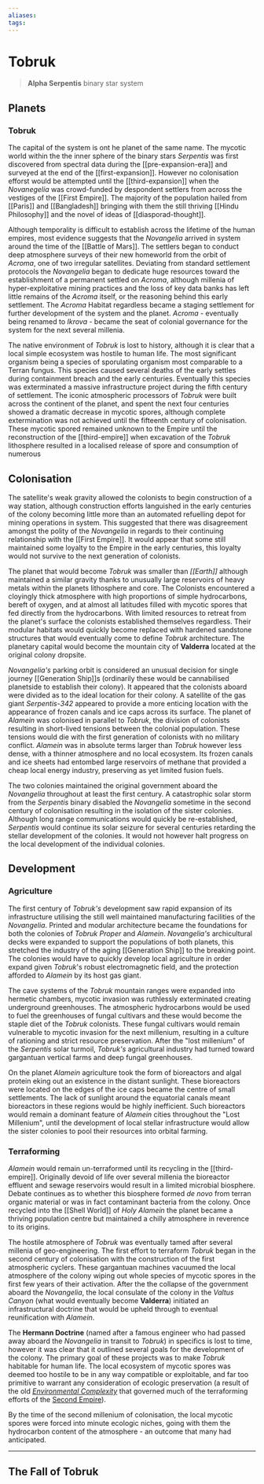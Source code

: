 ```yaml
---
aliases:
tags:
---
```


# Tobruk

> **Alpha Serpentis** binary star system

## Planets

### Tobruk  

The capital of the system is ont he planet of the same name. The mycotic world within the the inner sphere of the binary stars *Serpentis* was first discovered from spectral data during the [[pre-expansion-era]] and surveyed at the end of the [[first-expansion]]. However no colonisation efforst would be attempted until the [[third-expansion]] when the *Novanegelia* was crowd-funded by despondent settlers from across the vestiges of the [[First Empire]]. The majority of the population hailed from [[Paris]] and [[Bangladesh]] bringing with them the still thriving [[Hindu Philosophy]] and the novel of ideas of [[diasporad-thought]].  

Although temporality is difficult to establish across the lifetime of the human empires, most evidence suggests that the *Novangelia* arrived in system around the time of the [[Battle of Mars]]. The settlers began to conduct deep atmosphere surveys of their new homeworld from the orbit of *Acroma*, one of two irregular satellites. Deviating from standard settlement protocols the *Novangelia* began to dedicate huge resources toward the establishment of a permanent settled on *Acroma*, although millenia of hyper-exploitative mining practices and the loss of key data banks has left little remains of the *Acroma* itself, or the reasoning behind this early settlement. The *Acroma* Habitat regardless became a staging settlement for further development of the system and the planet. *Acroma* - eventually being renamed to *Ikrova* - became the seat of colonial governance for the system for the next several millenia.

The native environment of *Tobruk* is lost to history, although it is clear that a local simple ecosystem was hostile to human life. The most significant organism being a species of sporulating organism most comparable to a Terran fungus. This species caused several deaths of the early settles during containment breach and the early centuries. Eventually this species was exterminated a massive infrastructure project during the fifth century of settlement. The iconic atmospheric processors of *Tobruk* were built across the continent of the planet, and spent the next four centuries showed a dramatic decrease in mycotic spores, although complete extermination was not achieved until the fifteenth century of colonisation. These mycotic spored remained unknown to the Empire until the reconstruction of the [[third-empire]] when excavation of the *Tobruk* lithosphere resulted in a localised release of spore and consumption of numerous


## Colonisation


The satellite's weak gravity allowed the colonists to begin construction of a way station, although construction efforts languished in the early centuries of the colony becoming little more than an automated refuelling depot for mining operations in system. This suggested that there was disagreement amongst the polity of the *Novangelia* in regards to their continuing relationship with the [[First Empire]]. It would appear that some still maintained some loyalty to the Empire in the early centuries, this loyalty would not survive to the next generation of colonists.

The planet that would become *Tobruk* was smaller than *[[Earth]]* although maintained a similar gravity thanks to unusually large reservoirs of heavy metals within the planets lithosphere and core. The Colonists encountered a cloyingly thick atmosphere with high proportions of simple hydrocarbons, bereft of oxygen, and at almost all latitudes filled with mycotic spores that fed directly from the hydrocarbons. With limited resources to retreat from the planet's surface the colonists established themselves regardless. Their modular habitats would quickly become replaced with hardened sandstone structures that would eventually come to define *Tobruk* architecture. The planetary capital would become the mountain city of **Valderra** located at the original colony dropsite.

*Novangelia's* parking orbit is considered an unusual decision for single journey [[Generation Ship]]s (ordinarily these would be cannabilised planetside to establish their colony). It appeared that the colonists aboard were divided as to the ideal location for their colony. A satellite of the gas giant *Serpentis-342* appeared to provide a more enticing location with the appearance of frozen canals and ice caps across its surface. The planet of *Alamein* was colonised in parallel to *Tobruk*, the division of colonists resulting in short-lived tensions between the colonial population. These tensions would die with the first generation of colonists with no military conflict. *Alamein* was in absolute terms larger than *Tobruk* however less dense, with a thinner atmosphere and no local ecosystem. Its frozen canals and ice sheets had entombed large reservoirs of methane that provided a cheap local energy industry, preserving as yet limited fusion fuels.

The two colonies maintained the original government aboard the *Novangelia* throughout at least the first century. A catastrophic solar storm from the *Serpentis* binary disabled the *Novangelia* sometime in the second century of colonisation resulting in the isolation of the sister colonies. Although long range communications would quickly be re-established, *Serpentis* would continue its solar seizure for several centuries retarding the stellar development of the colonies. It would not however halt progress on the local development of the individual colonies.

## Development


### Agriculture

The first century of *Tobruk's* development saw rapid expansion of its infrastructure utilising the still well maintained manufacturing facilities of the *Novangelia*. Printed and modular architecture became the foundations for both the colonies of *Tobruk Proper* and *Alamein*. *Novangelia's* archicultural decks were expanded to support the populations of both planets, this stretched the industry of the aging [[Generation Ship]] to the breaking point. The colonies would have to quickly develop local agriculture in order expand given *Tobruk*'s robust electromagnetic field, and the protection afforded to *Alamein* by its host gas giant.

The cave systems of the *Tobruk* mountain ranges were expanded into hermetic chambers, mycotic invasion was ruthlessly exterminated creating underground greenhouses. The atmospheric hydrocarbons would be used to fuel the greenhouses of fungal cultivars and these would become the staple diet of the *Tobruk* colonists. These fungal cultivars would remain vulnerable to mycotic invasion for the next millenium, resulting in a culture of rationing and strict resource preservation. After the "lost millenium" of the *Serpentis* solar turmoil, *Tobruk's* agricultural industry had turned toward gargantuan vertical farms and deep fungal greenhouses.

On the planet *Alamein* agriculture took the form of bioreactors and algal protein eking out an existence in the distant sunlight. These bioreactors were located on the edges of the ice caps became the centre of small settlements. The lack of sunlight around the equatorial canals meant bioreactors in these regions would be highly inefficient. Such bioreactors would remain a dominant feature of *Alamein* cities throughout the "Lost Millenium", until the development of local stellar infrastructure would allow the sister colonies to pool their resources into orbital farming.

### Terraforming  

*Alamein* would remain un-terraformed until its recycling in the [[third-empire]]. Originally devoid of life over several millenia the bioreactor effluent and sewage reservoirs would result in a limited microbial biosphere. Debate continues as to whether this biosphere formed *de novo* from terran organic material or was in fact contaminant bacteria from the colony. Once recycled into the [[Shell World]] of *Holy Alamein* the planet became a thriving population centre but maintained a chilly atmosphere in reverence to its origins.

The hostile atmosphere of *Tobruk* was eventually tamed after several millenia of geo-engineering. The first effort to terraform *Tobruk* began in the second century of colonisation with the construction of the first atmospheric cyclers. These gargantuan machines vacuumed the local atmosphere of the colony wiping out whole species of mycotic spores in the first few years of their activation. After the the collapse of the government aboard the *Novangelia*, the local consulate of the colony in the *Valtus Canyon* (what would eventually become **Valderra**) initiated an infrastructural doctrine that would be upheld through to eventual reunification with *Alamein*.

The **Hermann Doctrine** (named after a famous engineer who had passed away aboard the *Novangelia* in transit to *Tobruk*) in specifics is lost to time, however it was clear that it outlined several goals for the development of the colony. The primary goal of these projects was to make *Tobruk* habitable for human life. The local ecosystem of mycotic spores was deemed too hostile to be in any way compatible or exploitable, and far too primitive to warrant any consideration of ecologic preservation (a result of the old *[Environmental Complexity](environmental-complexity.md)* that governed much of the terraforming efforts of the [Second Empire](second-empire.md)).

By the time of the second millenium of colonisation, the local mycotic spores were forced into minute ecologic niches, going with them the hydrocarbon content of the atmosphere - an outcome that many had anticipated.

***

## The Fall of Tobruk


